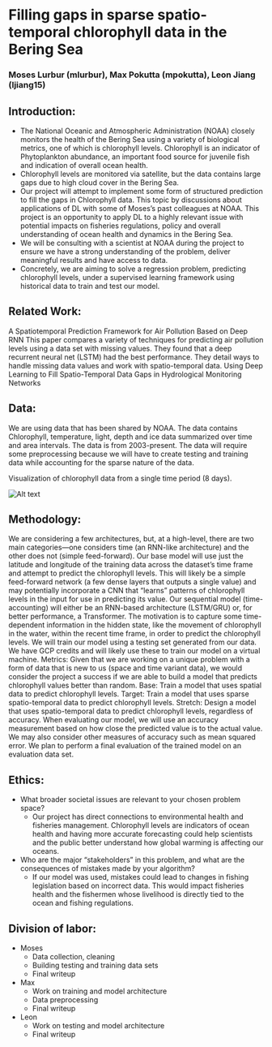 # Filling gaps in sparse spatio-temporal chlorophyll data in the Bering Sea
### Moses Lurbur (mlurbur), Max Pokutta (mpokutta), Leon Jiang (ljiang15)

## Introduction: 
- The National Oceanic and Atmospheric Administration (NOAA) closely monitors the health of the Bering Sea using a variety of biological metrics, one of which is chlorophyll levels. Chlorophyll is an indicator of Phytoplankton abundance, an important food source for juvenile fish and indication of overall ocean health.
- Chlorophyll levels are monitored via satellite, but the data contains large gaps due to high cloud cover in the Bering Sea.
- Our project will attempt to implement some form of structured prediction to fill the gaps in Chlorophyll data.
This topic by discussions about applications of DL with some of Moses’s past colleagues at NOAA. This project is an opportunity to apply DL to a highly relevant issue with potential impacts on fisheries regulations, policy and overall understanding of ocean health and dynamics in the Bering Sea.
- We will be consulting with a scientist at NOAA during the project to ensure we have a strong understanding of the problem, deliver meaningful results and have access to data.
- Concretely, we are aiming to solve a regression problem, predicting chlorophyll levels, under a supervised learning framework using historical data to train and test our model.

## Related Work:
A Spatiotemporal Prediction Framework for Air Pollution Based on Deep RNN
This paper compares a variety of techniques for predicting air pollution levels using a data set with missing values. They found that a deep recurrent neural net (LSTM) had the best performance. They detail ways to handle missing data values and work with spatio-temporal data.
Using Deep Learning to Fill Spatio-Temporal Data Gaps in Hydrological Monitoring Networks

## Data:
We are using data that has been shared by NOAA.
The data contains Chlorophyll, temperature, light, depth and ice data summarized over time and area intervals. The data is from 2003-present.
The data will require some preprocessing because we will have to create testing and training data while accounting for the sparse nature of the data.
 
Visualization of chlorophyll data from a single time period (8 days).

![Alt text](graph.jpg)
 
## Methodology: 
We are considering a few architectures, but, at a high-level, there are two main categories—one considers time (an RNN-like architecture) and the other does not (simple feed-forward).
Our base model will use just the latitude and longitude of the training data across the dataset’s time frame and attempt to predict the chlorophyll levels. This will likely be a simple feed-forward network (a few dense layers that outputs a single value) and may potentially incorporate a CNN that “learns” patterns of chlorophyll levels in the input for use in predicting its value.
Our sequential model (time-accounting) will either be an RNN-based architecture (LSTM/GRU) or, for better performance, a Transformer. The motivation is to capture some time-dependent information in the hidden state, like the movement of chlorophyll in the water, within the recent time frame, in order to predict the chlorophyll levels.
We will train our model using a testing set generated from our data. We have GCP credits and will likely use these to train our model on a virtual machine.
Metrics: 
Given that we are working on a unique problem with a form of data that is new to us (space and time variant data), we would consider the project a success if we are able to build a model that predicts chlorophyll values better than random.
Base: Train a model that uses spatial data to predict chlorophyll levels.
Target: Train a model that uses sparse spatio-temporal data to predict chlorophyll levels.
Stretch: Design a model that uses spatio-temporal data to predict chlorophyll levels, regardless of accuracy.
When evaluating our model, we will use an accuracy measurement based on how close the predicted value is to the actual value. We may also consider other measures of accuracy such as mean squared error.
We plan to perform a final evaluation of the trained model on an evaluation data set. 
 
## Ethics: 
- What broader societal issues are relevant to your chosen problem space? 
  - Our project has direct connections to environmental health and fisheries management. Chlorophyll levels are indicators of ocean health and having more accurate forecasting could help scientists and the public better understand how global warming is affecting our oceans.
- Who are the major “stakeholders” in this problem, and what are the consequences of mistakes made by your algorithm?
  - If our model was used, mistakes could lead to changes in fishing legislation based on incorrect data. This would impact fisheries health and the fishermen whose livelihood is directly tied to the ocean and fishing regulations.
 
## Division of labor: 
- Moses
  - Data collection, cleaning
  - Building testing and training data sets
  - Final writeup 
- Max
  - Work on training and model architecture
  - Data preprocessing
  - Final writeup
- Leon
  - Work on testing and model architecture
  - Final writeup
